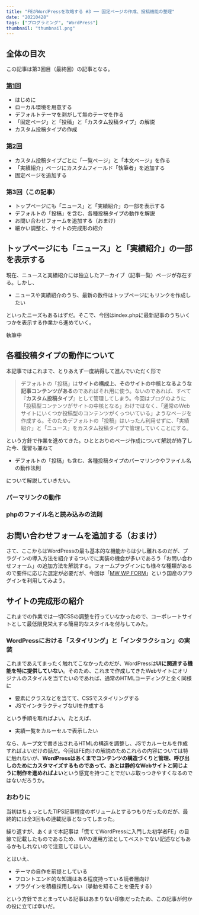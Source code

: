 ```yaml
---
title: "FEがWordPressを攻略する #3 ── 固定ページの作成、投稿機能の整理"
date: "20210428"
tags: ["プログラミング", "WordPress"]
thumbnail: "thumbnail.png"
---
```


## 全体の目次

この記事は第3回目（最終回）の記事となる。

### [第1回](../wordpress-introduction1/)

- はじめに
- ローカル環境を用意する
- デフォルトテーマを剥がして無のテーマを作る
- 「固定ページ」と「投稿」と「カスタム投稿タイプ」の解説
- カスタム投稿タイプの作成

### [第2回](../wordpress-introduction2/)

- カスタム投稿タイプごとに「一覧ページ」と「本文ページ」を作る
- 「実績紹介」ページにカスタムフィールド「執筆者」を追加する
- 固定ページを追加する

### 第3回（この記事）

- トップページにも「ニュース」と「実績紹介」の一部を表示する
- デフォルトの「投稿」を含む、各種投稿タイプの動作を解説
- お問い合わせフォームを追加する（おまけ）
- 細かい調整と、サイトの完成形の紹介

## トップページにも「ニュース」と「実績紹介」の一部を表示する

現在、ニュースと実績紹介には独立したアーカイブ（記事一覧）ページが存在する。しかし、

- ニュースや実績紹介のうち、最新の数件はトップページにもリンクを作成したい

といったニーズもあるはずだ。そこで、今回はindex.phpに最新記事のうちいくつかを表示する作業から進めていく。

執筆中

## 各種投稿タイプの動作について

本記事ではこれまで、とりあえず一度納得して進んでいただく形で

> デフォルトの「投稿」は**サイトの構成上、そのサイトの中核となるような記事コンテンツがある**のであればそれ用に使う。ないのであれば、すべて『**カスタム投稿タイプ**』として管理してしまう。今回はブログのように「投稿型コンテンツがサイトの中核となる」わけではなく、「通常のWebサイトにいくつか投稿型のコンテンツがくっついている」ようなページを作成する。そのためデフォルトの「投稿」はいったん利用せずに、「実績紹介」と「ニュース」をカスタム投稿タイプで管理していくことにする。

という方針で作業を進めてきた。ひととおりのページ作成について解説が終了した今、復習も兼ねて

- デフォルトの「投稿」も含む、各種投稿タイプのパーマリンクやファイル名の動作法則

について解説していきたい。

### パーマリンクの動作

### phpのファイル名と読み込みの法則

## お問い合わせフォームを追加する（おまけ）

さて、ここからはWordPressの最も基本的な機能からは少し離れるのだが、プラグインの導入方法を紹介するついでに実装の機会が多いであろう「お問い合わせフォーム」の追加方法を解説する。フォームプラグインにも様々な種類があるので要件に応じた選定が必要だが、今回は「[MW WP FORM](https://ja.wordpress.org/plugins/mw-wp-form/)」という国産のプラグインを利用してみよう。

## サイトの完成形の紹介

これまでの作業では一切CSSの調整を行っていなかったので、コーポレートサイトとして最低限見栄えする簡易的なスタイルを付与してみた。

### WordPressにおける「スタイリング」と「インタラクション」の実装

これまであえてまったく触れてこなかったのだが、WordPressは**UIに関連する機能を特に提供していない**。そのため、これまで作成してきたWebサイトにオリジナルのスタイルを当てたいのであれば、通常のHTMLコーディングと全く同様に

- 要素にクラスなどを当てて、CSSでスタイリングする
- JSでインタラクティブなUIを作成する

という手順を取ればよい。たとえば、

- 実績一覧をカルーセルで表示したい

なら、ループ文で書き出されるHTMLの構造を調整し、JSでカルーセルを作成すればよいだけの話だ。今回はFE向けの解説のためこれらの内容については特に触れないが、**WordPressはあくまでコンテンツの構造づくりと管理、呼び出しのためにカスタマイズするものであって、あとは静的なWebサイトと同じように制作を進めればよい**という感覚を持つことでだいぶ取っつきやすくなるのではないだろうか。

### おわりに

当初はちょっとしたTIPS記事程度のボリュームとするつもりだったのだが、最終的には全3回もの連載記事となってしまった。

繰り返すが、あくまで本記事は「慌ててWordPressに入門した初学者FE」の目線で記載したものであるため、WPの運用方法としてベストでない記述などもあるかもしれないので注意してほしい。

とはいえ、

- テーマの自作を前提としている
- フロントエンド的な知識はある程度持っている読者層向け
- プラグインを積極採用しない（挙動を知ることを優先する）

という方針でまとまっている記事はあまりない印象だったため、この記事が何かの役に立てば幸いだ。
